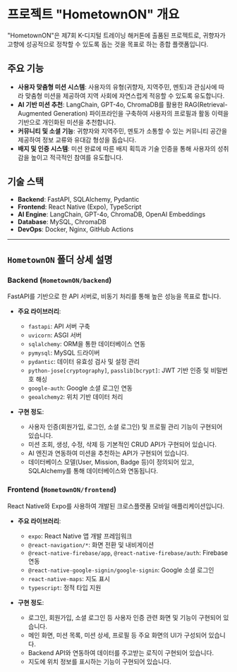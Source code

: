 # 프로젝트 "HometownON" 개요

"HometownON"은 제7회 K-디지털 트레이닝 해커톤에 출품된 프로젝트로, 귀향자가 고향에 성공적으로 정착할 수 있도록 돕는 것을 목표로 하는 종합 플랫폼입니다.

## 주요 기능

*   **사용자 맞춤형 미션 시스템**: 사용자의 유형(귀향자, 지역주민, 멘토)과 관심사에 따라 맞춤형 미션을 제공하여 지역 사회에 자연스럽게 적응할 수 있도록 유도합니다.
*   **AI 기반 미션 추천**: LangChain, GPT-4o, ChromaDB를 활용한 RAG(Retrieval-Augmented Generation) 파이프라인을 구축하여 사용자의 프로필과 활동 이력을 기반으로 개인화된 미션을 추천합니다.
*   **커뮤니티 및 소셜 기능**: 귀향자와 지역주민, 멘토가 소통할 수 있는 커뮤니티 공간을 제공하여 정보 교류와 유대감 형성을 돕습니다.
*   **배지 및 인증 시스템**: 미션 완료에 따른 배지 획득과 기술 인증을 통해 사용자의 성취감을 높이고 적극적인 참여를 유도합니다.

## 기술 스택

*   **Backend**: FastAPI, SQLAlchemy, Pydantic
*   **Frontend**: React Native (Expo), TypeScript
*   **AI Engine**: LangChain, GPT-4o, ChromaDB, OpenAI Embeddings
*   **Database**: MySQL, ChromaDB
*   **DevOps**: Docker, Nginx, GitHub Actions

---

## `HometownON` 폴더 상세 설명

### Backend (`HometownON/backend`)

FastAPI를 기반으로 한 API 서버로, 비동기 처리를 통해 높은 성능을 목표로 합니다.

*   **주요 라이브러리**:
    *   `fastapi`: API 서버 구축
    *   `uvicorn`: ASGI 서버
    *   `sqlalchemy`: ORM을 통한 데이터베이스 연동
    *   `pymysql`: MySQL 드라이버
    *   `pydantic`: 데이터 유효성 검사 및 설정 관리
    *   `python-jose[cryptography]`, `passlib[bcrypt]`: JWT 기반 인증 및 비밀번호 해싱
    *   `google-auth`: Google 소셜 로그인 연동
    *   `geoalchemy2`: 위치 기반 데이터 처리

*   **구현 정도**:
    *   사용자 인증(회원가입, 로그인, 소셜 로그인) 및 프로필 관리 기능이 구현되어 있습니다.
    *   미션 조회, 생성, 수정, 삭제 등 기본적인 CRUD API가 구현되어 있습니다.
    *   AI 엔진과 연동하여 미션을 추천하는 API가 구현되어 있습니다.
    *   데이터베이스 모델(User, Mission, Badge 등)이 정의되어 있고, SQLAlchemy를 통해 데이터베이스와 연동됩니다.

### Frontend (`HometownON/frontend`)

React Native와 Expo를 사용하여 개발된 크로스플랫폼 모바일 애플리케이션입니다.

*   **주요 라이브러리**:
    *   `expo`: React Native 앱 개발 프레임워크
    *   `@react-navigation/*`: 화면 전환 및 내비게이션
    *   `@react-native-firebase/app`, `@react-native-firebase/auth`: Firebase 연동
    *   `@react-native-google-signin/google-signin`: Google 소셜 로그인
    *   `react-native-maps`: 지도 표시
    *   `typescript`: 정적 타입 지원

*   **구현 정도**:
    *   로그인, 회원가입, 소셜 로그인 등 사용자 인증 관련 화면 및 기능이 구현되어 있습니다.
    *   메인 화면, 미션 목록, 미션 상세, 프로필 등 주요 화면의 UI가 구성되어 있습니다.
    *   Backend API와 연동하여 데이터를 주고받는 로직이 구현되어 있습니다.
    *   지도에 위치 정보를 표시하는 기능이 구현되어 있습니다.
